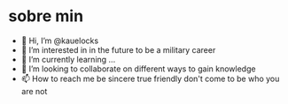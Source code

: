 # sobre min

- 👋 Hi, I’m @kauelocks
- 👀 I’m interested in in the future to be a military career
- 🌱 I’m currently learning ...
- 💞️ I’m looking to collaborate on different ways to gain knowledge
- 📫 How to reach me be sincere true friendly don't come to be who you are not

<!---
kauelocks/kauelocks is a ✨ special ✨ repository because its `README.md` (this file) appears on your GitHub profile.
You can click the Preview link to take a look at your changes.
--->
